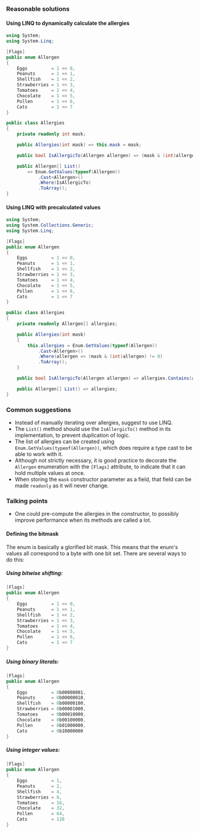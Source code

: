### Reasonable solutions

#### Using LINQ to dynamically calculate the allergies

```csharp
using System;
using System.Linq;

[Flags]
public enum Allergen
{
    Eggs         = 1 << 0,
    Peanuts      = 1 << 1,
    Shellfish    = 1 << 2,
    Strawberries = 1 << 3,
    Tomatoes     = 1 << 4,
    Chocolate    = 1 << 5,
    Pollen       = 1 << 6,
    Cats         = 1 << 7
}

public class Allergies
{
    private readonly int mask;

    public Allergies(int mask) => this.mask = mask;

    public bool IsAllergicTo(Allergen allergen) => (mask & (int)allergen) != 0;

    public Allergen[] List()
        => Enum.GetValues(typeof(Allergen))
            .Cast<Allergen>()
            .Where(IsAllergicTo)
            .ToArray();
}
```

#### Using LINQ with precalculated values

```csharp
using System;
using System.Collections.Generic;
using System.Linq;

[Flags]
public enum Allergen
{
    Eggs         = 1 << 0,
    Peanuts      = 1 << 1,
    Shellfish    = 1 << 2,
    Strawberries = 1 << 3,
    Tomatoes     = 1 << 4,
    Chocolate    = 1 << 5,
    Pollen       = 1 << 6,
    Cats         = 1 << 7
}

public class Allergies
{
    private readonly Allergen[] allergies;

    public Allergies(int mask)
    {
        this.allergies = Enum.GetValues(typeof(Allergen))
            .Cast<Allergen>()
            .Where(allergen => (mask & (int)allergen) != 0)
            .ToArray();
    }

    public bool IsAllergicTo(Allergen allergen) => allergies.Contains(allergen);

    public Allergen[] List() => allergies;
}
```

### Common suggestions

- Instead of manually iterating over allergies, suggest to use LINQ.
- The `List()` method should use the `IsAllergicTo()` method in its implementation, to prevent duplication of logic.
- The list of allergies can be created using `Enum.GetValues(typeof(Allergen))`, which does require a type cast to be able to work with it.
- Although not strictly necessary, it is good practice to decorate the `Allergen` enumeration with the `[Flags]` attribute, to indicate that it can hold multiple values at once.
- When storing the `mask` constructor parameter as a field, that field can be made `readonly` as it will never change.

### Talking points

- One could pre-compute the allergies in the constructor, to possibly improve performance when its methods are called a lot.

#### Defining the bitmask

The enum is basically a glorified bit mask. This means that the enum's values all correspond to a byte with one bit set. There are several ways to do this:

##### Using bitwise shifting:

```csharp
[Flags]
public enum Allergen
{
    Eggs         = 1 << 0,
    Peanuts      = 1 << 1,
    Shellfish    = 1 << 2,
    Strawberries = 1 << 3,
    Tomatoes     = 1 << 4,
    Chocolate    = 1 << 5,
    Pollen       = 1 << 6,
    Cats         = 1 << 7
}
```

##### Using binary literals:

```csharp
[Flags]
public enum Allergen
{
    Eggs         = 0b00000001,
    Peanuts      = 0b00000010,
    Shellfish    = 0b00000100,
    Strawberries = 0b00001000,
    Tomatoes     = 0b00010000,
    Chocolate    = 0b00100000,
    Pollen       = 0b01000000,
    Cats         = 0b10000000
}
```

##### Using integer values:

```csharp
[Flags]
public enum Allergen
{
    Eggs         = 1,
    Peanuts      = 2,
    Shellfish    = 4,
    Strawberries = 8,
    Tomatoes     = 16,
    Chocolate    = 32,
    Pollen       = 64,
    Cats         = 128
}
```
